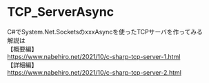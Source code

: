 # TCP_ServerAsync
C#でSystem.Net.SocketsのxxxAsyncを使ったTCPサーバを作ってみる  
解説は  
【概要編】  
https://www.nabehiro.net/2021/10/c-sharp-tcp-server-1.html  
【詳細編】  
https://www.nabehiro.net/2021/10/c-sharp-tcp-server-2.html
